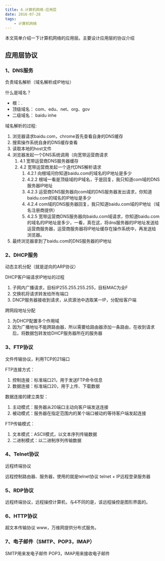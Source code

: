 ```yaml
---
title: 6.计算机网络-应用层
date: 2016-07-28
tags:
    - 计算机网络
---
```


本文简单介绍一下计算机网络的应用层。主要设计应用层的协议介绍

<!-- more -->

## 应用层协议
### 1、DNS服务

负责域名解析（域名解析成IP地址）

什么是域名？

- 根：.
- 顶级域名： com、edu、net、org、gov
- 二级域名： baidu inhe

域名解析的过程:

1. 浏览器请求baidu.com，chrome首先查看自身的DNS缓存
2. 搜索操作系统自身的DNS缓存查看
3. 读取本地的host文件
4. 浏览器发起一个DNS系统调用（向宽带运营商请求
   1. 4.1 宽带运营商DNS服务器缓存
   2. 4.2 宽带运营商发起一个迭代DNS解析请求
      1. 4.2.1 向根域问你知道baidu.com的域名的IP地址是多少
      2. 4.2.2 根域一看是顶级域的IP域名，于是回复，我只知道com域的DNS服务器IP地址
      3. 4.2.3 运营商DNS服务器向com域的DNS服务器发出请求，你知道baidu.com的域名的IP地址是多少
      4. 4.2.4 com域的DNS服务器回复，我只知道baidu.com域的IP地址（域名注册商提供）
      5. 4.2.5 宽带运营商DNS服务器向baidu.com域请求，你知道baidu.com的域名的IP地址是多少，一看，真在这，将dns服务器的IP地址发送给运营商服务器，运营商服务器将IP地址缓存在操作系统中，再发送给浏览器。
5. 最终浏览器拿到了baidu.com的DNS服务器的IP地址

### 2、DHCP服务

动态主机分配（就是逆向的ARP协议）

DHCP客户端请求IP地址的过程

1. 子网内广播请求，目标IP255.255.255.255，目标MAC为全F
2. 交换机将请求转发给所有端口
3. DNCP服务器接收到请求，从资源池中选取某一IP，分配给客户端

跨网段地址分配

1. 为DHCP配置多个作用域
2. 因为广播地址不能跨路由器，所以需要给路由器添加一条路由，在收到请求后，将数据包转发给DHCP服务器所在的服务器

### 3、FTP协议

文件传输协议，利用TCP的21端口

FTP连接方式：

1. 控制连接：标准端口21，用于发送FTP命令信息
2. 数据连接：标准端口20，用于上传、下载数据

数据连接的建立类型：
1. 主动模式：服务器从20端口主动向客户端发送连接
2. 被动模式：服务器在指定范围内的某个端口被动的等待客户端发起连接

FTP传输模式：

1. 文本模式：ASCII模式，以文本序列传输数据
2. 二进制模式：以二进制序列传输数据

### 4、Telnet协议

远程终端协议

远程控制路由器、服务器，使用的就是telnet协议
telnet + IP远程登录服务器

### 5、RDP协议

远程终端协议，远程操控计算机，与4不同的是，该远程操控是图形界面的。

### 6、HTTP协议

超文本传输协议
www，万维网提供分布式服务。

### 7、电子邮件（SMTP、POP3，IMAP）

SMTP用来发电子邮件
POP3，IMAP用来接收电子邮件
